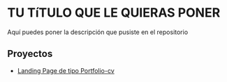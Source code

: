 # TU TíTULO QUE LE QUIERAS PONER

Aquí puedes poner la descripción que pusiste en el repositorio

## Proyectos

- [Landing Page de tipo Portfolio-cv](https://javier-er.github.io/first-project/portfolio-cv)
